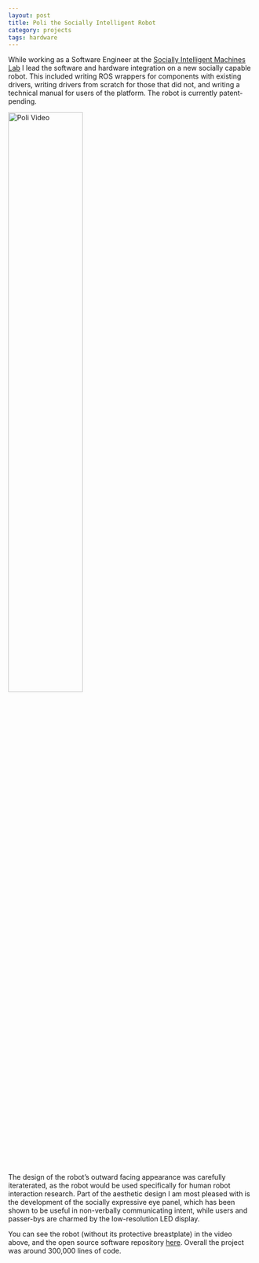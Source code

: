 ```yaml
---
layout: post
title: Poli the Socially Intelligent Robot
category: projects
tags: hardware
---
```


While working as a Software Engineer at the [Socially Intelligent Machines Lab](http://sim.ece.utexas.edu/research.html) I lead the software and hardware integration on a new socially capable robot. This included writing ROS wrappers for components with existing drivers, writing drivers from scratch for those that did not, and writing a technical manual for users of the platform. The robot is currently patent-pending.

<a href="http://www.youtube.com/watch?v=p9QN0LiFrCc">
   <img src="https://img.youtube.com/vi/p9QN0LiFrCc/0.jpg" alt="Poli Video" style="width:55%; height:55%; margin-left: auto; margin-right:auto"/>
</a>


The design of the robot’s outward facing appearance was carefully iteraterated, as the robot would be used specifically for human robot interaction research.
Part of the aesthetic design I am most pleased with is the development of the socially expressive eye panel, which has been shown to be useful in non-verbally communicating intent, while users and passer-bys are charmed by the low-resolution LED display. 

You can see the robot (without its protective breastplate) in the video above, and the open source software repository [here](https://github.com/si-machines/poli2). Overall the project was around 300,000 lines of code.